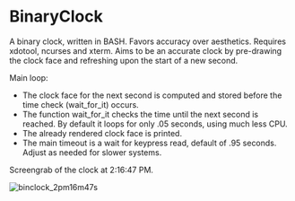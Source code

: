 # BinaryClock

A binary clock, written in BASH.  Favors accuracy over aesthetics.
Requires xdotool, ncurses and xterm.
Aims to be an accurate clock by pre-drawing the clock face and refreshing upon the start of a new second.

Main loop:
* The clock face for the next second is computed and stored before the time check (wait_for_it) occurs.
* The function wait_for_it checks the time until the next second is reached.  By default it loops for only .05 seconds, using much less CPU.
* The already rendered clock face is printed.
* The main timeout is a wait for keypress read, default of .95 seconds.  Adjust as needed for slower systems.

Screengrab of the clock at 2:16:47 PM.

![binclock_2pm16m47s](https://user-images.githubusercontent.com/73159111/115932292-82d8ae00-a441-11eb-9da7-513a110fcecc.png)
